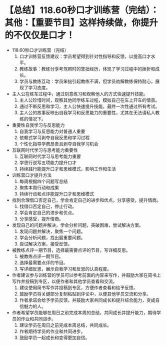 # 【总结】118.60秒口才训练营（完结）：其他：【重要节目】这样持续做，你提升的不仅仅是口才！

-   118.60秒口才训练营（完结）
    1.  口才训练营反馈建议：学员希望得到针对性指导和反馈，以提高口才水平。
    2.  教练故事：教练分享考驾照时的笨拙经历，体现了学习过程中的挫折和成长。
    3.  学员与教练互动：学员笨拙引起教练不满，但学员劝解教练保持耐心，展现了学习态度。
-   主人公在练车过程中，通过刻意练习和观察他人的方式快速提升技能。
    1.  主人公珍惜时间，观察其他同学练车过程，模拟自己在车上开车的情景。
    2.  通过不断反思和学习，主人公快速提升技能，最终一次性通过所有考试。
    3.  主人公的故事反映出自我学习和反思能力的重要性，尤其在无法请私人教练的情况下。
-   重要性自我学习与反思能力
    1.  自我学习与反思能力对普通人重要
    2.  依赖式学习剥夺自我反思和学习过程
    3.  个性化指导学费昂贵且剥夺自我学习机会
-   互联网时代学习与思考能力重要性
    1.  互联网时代学习与思考能力重要
    2.  学思行说写五项能力提升口才
    3.  持续践行能提升口才和思维模式，影响工作和生活
-   训练营口才提升方法
    1.  每周根据四个问题写总结
    2.  聚焦本周行动和成果
    3.  持续行动和点评能提升口才和思维模式
-   找到合理借口否定自己，学会肯定自己的进步和优点，分享感受，提升情商。
    1.  找借口否定自己，停止行动。
    2.  学会肯定自己的进步和优点。
    3.  分享感受，提升情商。
-   发现自己的问题并解决，学会分析问题，突破困难，尝试解决方案。
    1.  发现问题并解决，聚焦一个问题。
    2.  学会分析问题，找出最重要问题。
    3.  尝试解决方案，接受反馈。
-   被教练点评一期节目，选择最需要点评的节目，写详细反思。
    1.  被教练点评一期节目。
    2.  选择最需要点评的节目。
    3.  写详细反思，展示自我学习和反思的认真程度。
-   作者建议参与训练营的学员可以参考前面的内容来写作，并鼓励大家在简书上写作并投稿到专区，以便作者和其他学员查看和交流。
    1.  建议使用简书写作并投稿到专区，方便作者查看和给予反馈。
    2.  鼓励学员将关键部分复制粘贴到评论中，以便其他学员交流和分享。
    3.  作者承诺会给予学员反馈，并鼓励大家共同成长和提升综合能力，变成自信魅力的人。
-   作者希望学员能够在周日之前完成本周的总结，共同成长并提升能力，期待学员的作业和共同进步。
    1.  建议学员在周日之前完成本周总结，共同成长。
    2.  作者期待学员的作业和共同进步。
    3.  鼓励学员一起成长和变得更加自信。